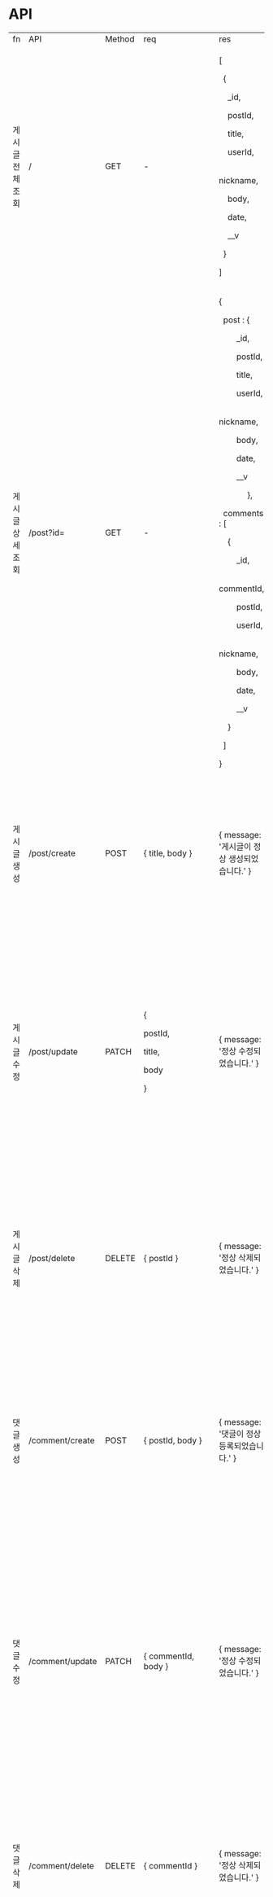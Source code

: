 # API

<table>
<tbody>
<tr>
<td>fn</td>
<td>API</td>
<td>Method</td>
<td>req</td>
<td>res</td>
<td>reqHeader</td>
<td>resHeader</td>
<td>resErr</td>
</tr>
<tr style="height: 23px;">
<td style="height: 23px; width: 73px;">게시글 전체 조회</td>
<td style="height: 23px; width: 119px;">/</td>
<td style="height: 23px; width: 58px;">GET</td>
<td style="height: 23px; width: 128px;">-</td>
<td style="height: 23px; width: 206px;">
<p>[</p>
<p>&nbsp; {</p>
<p>&nbsp; &nbsp; _id,</p>
<p>&nbsp; &nbsp; postId,</p>
<p>&nbsp; &nbsp; title,</p>
<p>&nbsp; &nbsp; userId,</p>
<p>&nbsp; &nbsp; nickname,</p>
<p>&nbsp; &nbsp; body,</p>
<p>&nbsp; &nbsp; date,</p>
<p>&nbsp; &nbsp; __v</p>
<p>&nbsp; }&nbsp;</p>
<p>]</p>
</td>
<td style="height: 23px; width: 118px;">-</td>
<td style="height: 23px; width: 117.172px;">-</td>
<td style="height: 23px; width: 195.828px;">
<div>
<div>- 전체 데이터를 불러오는데 실패하였습니다.</div>
</div>
</td>
</tr>
<tr style="height: 23px;">
<td style="height: 23px; width: 73px;">게시글 상세 조회</td>
<td style="height: 23px; width: 119px;">/post?id=</td>
<td style="height: 23px; width: 58px;">GET</td>
<td style="height: 23px; width: 128px;">-</td>
<td style="height: 23px; width: 206px;">
<p>{</p>
<p>&nbsp; post : {</p>
<p>&nbsp; &nbsp; &nbsp; &nbsp; _id,</p>
<p>&nbsp; &nbsp; &nbsp; &nbsp; postId,</p>
<p>&nbsp; &nbsp; &nbsp; &nbsp; title,</p>
<p>&nbsp; &nbsp; &nbsp; &nbsp; userId,</p>
<p>&nbsp; &nbsp; &nbsp; &nbsp; nickname,</p>
<p>&nbsp; &nbsp; &nbsp; &nbsp; body,</p>
<p>&nbsp; &nbsp; &nbsp; &nbsp; date,</p>
<p>&nbsp; &nbsp; &nbsp; &nbsp; __v</p>
<p>&nbsp; &nbsp; &nbsp; &nbsp; &nbsp; &nbsp; &nbsp;},</p>
<p>&nbsp; comments : [</p>
<p>&nbsp; &nbsp; {</p>
<p>&nbsp; &nbsp; &nbsp; &nbsp; _id,</p>
<p>&nbsp; &nbsp; &nbsp; &nbsp; commentId,</p>
<p>&nbsp; &nbsp; &nbsp; &nbsp; postId,</p>
<p>&nbsp; &nbsp; &nbsp; &nbsp; userId,</p>
<p>&nbsp; &nbsp; &nbsp; &nbsp; nickname,</p>
<p>&nbsp; &nbsp; &nbsp; &nbsp; body,</p>
<p>&nbsp; &nbsp; &nbsp; &nbsp; date,</p>
<p>&nbsp; &nbsp; &nbsp; &nbsp; __v</p>
<p>&nbsp; &nbsp; }</p>
<p>&nbsp; ]</p>
<p>}</p>
</td>
<td style="height: 23px; width: 118px;">-</td>
<td style="height: 23px; width: 117.172px;">-</td>
<td style="height: 23px; width: 195.828px;">
<div>
<div>- 게시물 상세 정보를 불러오는데 실패하였습니다.</div>
</div>
</td>
</tr>
<tr style="height: 23px;">
<td style="height: 23px; width: 73px;">게시글 생성</td>
<td style="height: 23px; width: 119px;">/post/create</td>
<td style="height: 23px; width: 58px;">POST</td>
<td style="height: 23px; width: 128px;">{ title, body }</td>
<td style="height: 23px; width: 206px;">
<div>
<div>{ message: '게시글이 정상 생성되었습니다.' }</div>
</div>
</td>
<td style="height: 23px; width: 118px;">{ &ldquo;auth&rdquo;: &ldquo;Bearer ...&rdquo; }</td>
<td style="height: 23px; width: 117.172px;">-</td>
<td style="height: 23px; width: 195.828px;">
<div>- 게시글 제목은 필수입니다.</div>
<div>
<div>
<div>
<div>
<div>
<div>- 게시글 내용은 필수입니다.</div>
</div>
</div>
</div>
</div>
</div>
<div>
<div>
<div>
<div>
<div>
<div>
<div>
<div>- 게시글 제목의 형식이 일치하지 않습니다.</div>
</div>
</div>
</div>
</div>
</div>
</div>
</div>
<div>
<div>
<div>
<div>
<div>
<div>
<div>
<div>
<div>
<div>- 게시글 내용의 형식이 일치하지 않습니다.</div>
</div>
</div>
</div>
</div>
</div>
</div>
</div>
</div>
</div>
<div>
<div>
<div>
<div>
<div>
<div>
<div>
<div>
<div>
<div>
<div>- 게시글 작성에 실패하였습니다.</div>
</div>
</div>
</div>
</div>
</div>
</div>
</div>
</div>
</div>
</div>
</td>
</tr>
<tr style="height: 23px;">
<td style="height: 23px; width: 73px;">게시글 수정</td>
<td style="height: 23px; width: 119px;">/post/update</td>
<td style="height: 23px; width: 58px;">PATCH</td>
<td style="height: 23px; width: 128px;">
<p>{</p>
<p>postId,</p>
<p>title,</p>
<p>body</p>
<p>}</p>
</td>
<td style="height: 23px; width: 206px;">
<div>
<div>{ message: '정상 수정되었습니다.' }</div>
</div>
</td>
<td style="height: 23px; width: 118px;">{ &ldquo;auth&rdquo;: &ldquo;Bearer ...&rdquo; }</td>
<td style="height: 23px; width: 117.172px;">-</td>
<td style="height: 23px; width: 195.828px;">- 게시글 번호는 필수입니다.
<div>
<div>-&nbsp;게시글 제목은 필수입니다.</div>
<div>-&nbsp;게시글 내용은 필수입니다.</div>
<div>-&nbsp;게시글 번호의 형식이 일치하지 않습니다.</div>
<div>-&nbsp;게시글 제목의 형식이 일치하지 않습니다.</div>
<div>-&nbsp;게시글 내용의 형식이 일치하지 않습니다.</div>
<div>-&nbsp;게시글 수정은 본인이 작성한 게시글만 가능합니다.</div>
<div>-&nbsp;게시글 수정에 실패하였습니다.</div>
</div>
</td>
</tr>
<tr style="height: 23px;">
<td style="height: 23px; width: 73px;">게시글 삭제</td>
<td style="height: 23px; width: 119px;">/post/delete</td>
<td style="height: 23px; width: 58px;">DELETE</td>
<td style="height: 23px; width: 128px;">{ postId }</td>
<td style="height: 23px; width: 206px;">
<div>
<div>{ message: '정상 삭제되었습니다.' }</div>
</div>
</td>
<td style="height: 23px; width: 118px;">{ &ldquo;auth&rdquo;: &ldquo;Bearer ...&rdquo; }</td>
<td style="height: 23px; width: 117.172px;">-</td>
<td style="height: 23px; width: 195.828px;">
<p>-&nbsp;게시글 번호는 필수입니다.</p>
<p>-&nbsp;게시글 번호의 형식이 일치하지 않습니다.</p>
<p>-&nbsp;게시글 삭제는 본인이 작성한 게시글만 가능합니다.</p>
<p>-&nbsp;게시글 삭제를 실패하였습니다.</p>
</td>
</tr>
<tr style="height: 23px;">
<td style="height: 23px; width: 73px;">댓글 생성</td>
<td style="height: 23px; width: 119px;">/comment/create</td>
<td style="height: 23px; width: 58px;">POST</td>
<td style="height: 23px; width: 128px;">{ postId, body }</td>
<td style="height: 23px; width: 206px;">
<div>
<div>{ message: '댓글이 정상 등록되었습니다.' }</div>
</div>
</td>
<td style="height: 23px; width: 118px;">{ &ldquo;auth&rdquo;: &ldquo;Bearer ...&rdquo; }</td>
<td style="height: 23px; width: 117.172px;">-</td>
<td style="height: 23px; width: 195.828px;">
<p>-&nbsp;게시글 번호는 필수입니다.</p>
<p>-&nbsp;댓글 내용은 필수입니다.</p>
<p>-&nbsp;게시글 번호의 형식이 일치하지 않습니다.</p>
<p>-&nbsp;댓글 내용의 형식이 일치하지 않습니다.</p>
<p>-&nbsp;댓글 등록에 실패하였습니다.</p>
</td>
</tr>
<tr style="height: 23px;">
<td style="height: 23px; width: 73px;">댓글 수정</td>
<td style="height: 23px; width: 119px;">/comment/update</td>
<td style="height: 23px; width: 58px;">PATCH</td>
<td style="height: 23px; width: 128px;">{ commentId, body }</td>
<td style="height: 23px; width: 206px;">
<div>
<div>{ message: '정상 수정되었습니다.' }</div>
</div>
</td>
<td style="height: 23px; width: 118px;">{ &ldquo;auth&rdquo;: &ldquo;Bearer ...&rdquo; }</td>
<td style="height: 23px; width: 117.172px;">-</td>
<td style="height: 23px; width: 195.828px;">
<p>-&nbsp;댓글 번호는 필수입니다.</p>
<p>-&nbsp;댓글 내용은 필수입니다.</p>
<p>-&nbsp;댓글 번호의 형식이 일치하지 않습니다.</p>
<p>-&nbsp;댓글 내용의 형식이 일치하지 않습니다.</p>
<p>-&nbsp;댓글 수정은 본인이 작성한 댓글만 가능합니다.</p>
<p>-&nbsp;댓글 수정에 실패하였습니다.</p>
</td>
</tr>
<tr style="height: 23px;">
<td style="height: 23px; width: 73px;">댓글 삭제</td>
<td style="height: 23px; width: 119px;">/comment/delete</td>
<td style="height: 23px; width: 58px;">DELETE</td>
<td style="height: 23px; width: 128px;">{ commentId }</td>
<td style="height: 23px; width: 206px;">
<div>
<div>{ message: '정상 삭제되었습니다.' }</div>
</div>
</td>
<td style="height: 23px; width: 118px;">{ &ldquo;auth&rdquo;: &ldquo;Bearer ...&rdquo; }</td>
<td style="height: 23px; width: 117.172px;">-</td>
<td style="height: 23px; width: 195.828px;">
<p>-&nbsp;댓글 번호는 필수입니다.</p>
<p>-&nbsp;댓글 번호의 형식이 일치하지 않습니다.</p>
<p>-&nbsp;댓글 삭제는 본인이 작성한 댓글만 가능합니다.</p>
<p>-&nbsp;댓글 삭제에 실패하였습니다.</p>
</td>
</tr>
<tr style="height: 183px;">
<td style="height: 183px; width: 73px;">회원가입</td>
<td style="height: 183px; width: 119px;">/member/register</td>
<td style="height: 183px; width: 58px;">POST</td>
<td style="height: 183px; width: 128px;">
<p>{</p>
<p>id,</p>
<p>password,</p>
<p>nickname,</p>
<p>confirmPassword</p>
<p>}</p>
</td>
<td style="height: 183px; width: 206px;">
<div>
<div>{ message: '정상 등록되었습니다.' }</div>
</div>
</td>
<td style="height: 183px; width: 118px;">-&nbsp;</td>
<td style="height: 183px; width: 117.172px;">&nbsp;-</td>
<td style="height: 183px; width: 195.828px;">
<p>-&nbsp;id값은 필수입니다.</p>
<p>-&nbsp;password값은 필수입니다.</p>
<p>-&nbsp;confirmPassword값은 필수입니다.</p>
<p>-&nbsp;nickname값은 필수입니다.</p>
<p>-&nbsp;nickname값은 2자 이상 16자 이하, 영어 또는 숫자 또는 한글로 구성해 주세요.</p>
<p>-&nbsp;id값은 영문자로 시작하는 영문자 또는 숫자 6~20자를 입력해 주세요.</p>
<p>-&nbsp;password값은 8~16자 영문, 숫자, 특수문자를 최소 한가지씩 조합해서 입력해 주세요.</p>
<p>-&nbsp;입력한 id혹은 nickname이 중복된 값입니다.</p>
<p>-&nbsp;오류가 발생했습니다.&nbsp;</p>
</td>
</tr>
<tr style="height: 23px;">
<td style="height: 23px; width: 73px;">로그인</td>
<td style="height: 23px; width: 119px;">/member/login</td>
<td style="height: 23px; width: 58px;">POST</td>
<td style="height: 23px; width: 128px;">{ id, password }</td>
<td style="height: 23px; width: 206px;">
<div>
<div>{ message: '로그인 성공' }</div>
</div>
</td>
<td style="height: 23px; width: 118px;">-</td>
<td style="height: 23px; width: 117.172px;">{ &ldquo;auth&rdquo;: &ldquo;Bearer ...&rdquo; }</td>
<td style="height: 23px; width: 195.828px;">
<p>-&nbsp;id값은 필수입니다.</p>
<p>-&nbsp;password값은 필수입니다.</p>
<p>-&nbsp;로그인에 실패하였습니다.</p>
<p>-&nbsp;로그인 도중 오류가 발생하였습니다.</p>
</td>
</tr>
</tbody>
</table>
